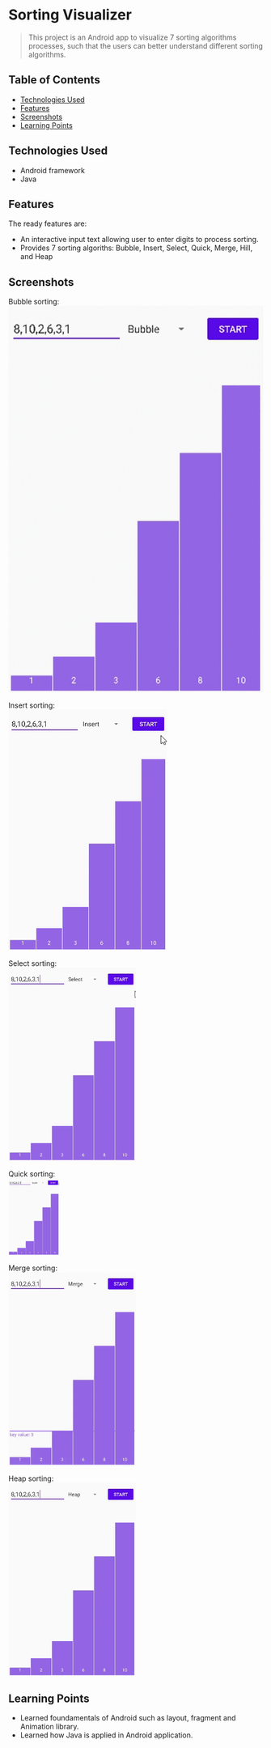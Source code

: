 # Sorting Visualizer

> This project is an Android app to visualize 7 sorting algorithms processes, such that the users can better understand different sorting algorithms.

## Table of Contents

- [Technologies Used](#technologies-used)
- [Features](#features)
- [Screenshots](#screenshots)
- [Learning Points](#learning-points)
<!-- * [License](#license) -->

## Technologies Used

- Android framework
- Java

## Features

The ready features are:

- An interactive input text allowing user to enter digits to process sorting.
- Provides 7 sorting algoriths: Bubble, Insert, Select, Quick, Merge, Hill, and Heap

## Screenshots

Bubble sorting:</br>
![](https://github.com/meiliu2022/sorting-visualization/blob/main/screenshots/bubble.gif?raw=true)</br>

Insert sorting:</br>
![](screenshots/insert.gif?raw=true)</br>

Select sorting:</br>
<img src="https://github.com/meiliu2022/sorting-visualization/blob/main/screenshots/select.gif?raw=true" width="50%" height="50%"></br>

Quick sorting:</br>
<img src="screenshots/quick.gif?raw=true" width=100></br>

Merge sorting:</br>
<img src="https://github.com/meiliu2022/sorting-visualization/blob/main/screenshots/merge.gif?raw=true"  width=50% height=50%></br>

Heap sorting:</br>
<img src="https://github.com/meiliu2022/sorting-visualization/blob/main/screenshots/heap.gif?raw=true"  width=50% height=50%></br>

## Learning Points

- Learned foundamentals of Android such as layout, fragment and Animation library.
- Learned how Java is applied in Android application.
